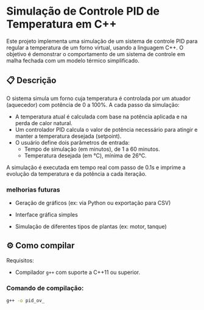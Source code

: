 # Simulação de Controle PID de Temperatura em C++

Este projeto implementa uma simulação de um sistema de controle PID para regular a temperatura de um forno virtual, usando a linguagem C++. O objetivo é demonstrar o comportamento de um sistema de controle em malha fechada com um modelo térmico simplificado.

## 📋 Descrição

O sistema simula um forno cuja temperatura é controlada por um atuador (aquecedor) com potência de 0 a 100%. A cada passo da simulação:

- A temperatura atual é calculada com base na potência aplicada e na perda de calor natural.
- Um controlador PID calcula o valor de potência necessário para atingir e manter a temperatura desejada (setpoint).
- O usuário define dois parâmetros de entrada:
  - Tempo de simulação (em minutos), de 1 a 60 minutos.
  - Temperatura desejada (em °C), mínima de 26°C.

A simulação é executada em tempo real com passo de 0.1s e imprime a evolução da temperatura e da potência a cada iteração.

### melhorias futuras

- Geração de gráficos (ex: via Python ou exportação para CSV)

- Interface gráfica simples

- Simulação de diferentes tipos de plantas (ex: motor, tanque)

## ⚙️ Como compilar

Requisitos:
- Compilador `g++` com suporte a C++11 ou superior.

### Comando de compilação:

```bash
g++ -o pid_ov_


